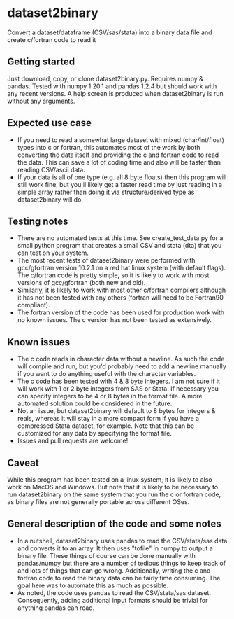# dataset2binary
Convert a dataset/dataframe (CSV/sas/stata) into a binary data file and create c/fortran code to read it

## Getting started
Just download, copy, or clone dataset2binary.py.  Requires numpy & pandas.  Tested with numpy 1.20.1 and pandas 1.2.4 but should work with any recent versions. A help screen is produced when dataset2binary is run without any arguments.

## Expected use case
* If you need to read a somewhat large dataset with mixed (char/int/float) types into c or fortran, this automates most of the work by both converting the data itself and providing the c and fortran code to read the data.  This can save a lot of coding time and also will be faster than reading CSV/ascii data.
* If your data is all of one type (e.g. all 8 byte floats) then this program will still work fine, but you'll likely get a faster read time by just reading in a simple array rather than doing it via structure/derived type as dataset2binary will do.

## Testing notes
* There are no automated tests at this time.  See create_test_data.py for a small python program that creates a small CSV and stata (dta) that you can test on your system.
* The most recent tests of dataset2binary were performed with gcc/gfortran version 10.2.1 on a red hat linux system (with default flags). The c/fortran code is pretty simple, so it is likely to work with most versions of gcc/gfortran (both new and old).  
* Similarly, it is likely to work with most other c/fortran compilers although it has not been tested with any others (fortran will need to be Fortran90 compliant).
* The fortran version of the code has been used for production work with no known issues.  The c version has not been tested as extensively.

## Known issues
* The c code reads in character data without a newline.  As such the code will compile and run, but you'd probably need to add a newline manually if you want to do anything useful with the character variables.
* The c code has been tested with 4 & 8 byte integers.  I am not sure if it will work with 1 or 2 byte integers from SAS or Stata.  If necessary you can specify integers to be 4 or 8 bytes in the format file. A more automated solution could be considered in the future.
* Not an issue, but dataset2binary will default to 8 bytes for integers & reals, whereas it will stay in a more compact form if you have a compressed Stata dataset, for example.  Note that this can be customized for any data by specifying the format file.
* Issues and pull requests are welcome!

## Caveat
While this program has been tested on a linux system, it is likely to also work on MacOS and Windows.  But note that it is likely to be necessary to run dataset2binary on the same system that you run the c or fortran code, as binary files are not generally portable across different OSes.

## General description of the code and some notes
* In a nutshell, dataset2binary uses pandas to read the CSV/stata/sas data and converts it to an array.  It then uses "tofile" in numpy to output a binary file.  These things of course can be done manually with pandas/numpy but there are a number of tedious things to keep track of and lots of things that can go wrong.  Additionally, writing the c and fortran code to read the binary data can be fairly time consuming.  The goal here was to automate this as much as possible.
* As noted, the code uses pandas to read the CSV/stata/sas dataset.  Consequently, adding additional input formats should be trivial for anything pandas can read.
